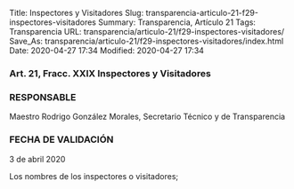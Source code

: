 Title: Inspectores y Visitadores
Slug: transparencia-articulo-21-f29-inspectores-visitadores
Summary: Transparencia, Artículo 21
Tags: Transparencia
URL: transparencia/articulo-21/f29-inspectores-visitadores/
Save_As: transparencia/articulo-21/f29-inspectores-visitadores/index.html
Date: 2020-04-27 17:34
Modified: 2020-04-27 17:34


### Art. 21, Fracc. XXIX Inspectores y Visitadores

### RESPONSABLE

Maestro Rodrigo González Morales, Secretario Técnico y de Transparencia

### FECHA DE VALIDACIÓN

3 de abril 2020

Los nombres de los inspectores o visitadores;



